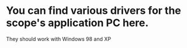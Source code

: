 # You can find various drivers for the scope's application PC here.

They should work with Windows 98 and XP 

